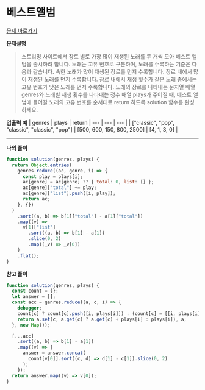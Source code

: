 # 베스트앨범

[문제 바로가기](https://school.programmers.co.kr/learn/courses/30/lessons/42579)

**문제설명**

> 스트리밍 사이트에서 장르 별로 가장 많이 재생된 노래를 두 개씩 모아 베스트 앨범을 출시하려 합니다. 노래는 고유 번호로 구분하며, 노래를 수록하는 기준은 다음과 같습니다.
> 속한 노래가 많이 재생된 장르를 먼저 수록합니다.
> 장르 내에서 많이 재생된 노래를 먼저 수록합니다.
> 장르 내에서 재생 횟수가 같은 노래 중에서는 고유 번호가 낮은 노래를 먼저 수록합니다.
> 노래의 장르를 나타내는 문자열 배열 genres와 노래별 재생 횟수를 나타내는 정수 배열 plays가 주어질 때, 베스트 앨범에 들어갈 노래의 고유 번호를 순서대로 return 하도록 solution 함수를 완성하세요.

**입출력 예**
| genres | plays | return
| --- | --- | --- |
| ["classic", "pop", "classic", "classic", "pop"] | [500, 600, 150, 800, 2500] | [4, 1, 3, 0] |

---

**나의 풀이**

```javascript
function solution(genres, plays) {
  return Object.entries(
    genres.reduce((ac, genre, i) => {
      const play = plays[i];
      ac[genre] = ac[genre] ?? { total: 0, list: [] };
      ac[genre]["total"] += play;
      ac[genre]["list"].push([i, play]);
      return ac;
    }, {})
  )
    .sort((a, b) => b[1]["total"] - a[1]["total"])
    .map((v) =>
      v[1]["list"]
        .sort((a, b) => b[1] - a[1])
        .slice(0, 2)
        .map((_v) => _v[0])
    )
    .flat();
}
```

**참고 풀이**

```javascript
function solution(genres, plays) {
  const count = {};
  let answer = [];
  const acc = genres.reduce((a, c, i) => {
    debugger;
    count[c] ? count[c].push([i, plays[i]]) : (count[c] = [[i, plays[i]]]);
    return a.set(c, a.get(c) ? a.get(c) + plays[i] : plays[i]), a;
  }, new Map());

  [...acc]
    .sort((a, b) => b[1] - a[1])
    .map((v) => {
      answer = answer.concat(
        count[v[0]].sort((c, d) => d[1] - c[1]).slice(0, 2)
      );
    });
  return answer.map((v) => v[0]);
}
```
